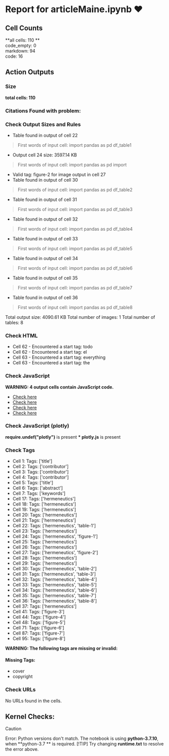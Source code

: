 # Report for articleMaine.ipynb ❤ 

## Cell Counts   
**all cells: 110 **  
code_empty: 0   
markdown: 94   
code: 16   

## Action Outputs

### Size
**total cells: 110**

### Citations Found with problem:


### Check Output Sizes and Rules
- Table found in output of cell 22
> First words of input cell: import pandas as pd df_table1
- Output cell 24 size: 3597.14 KB
> First words of input cell: import pandas as pd import
  - Valid tag: figure-2 for image output in cell 27
- Table found in output of cell 30
> First words of input cell: import pandas as pd df_table2
- Table found in output of cell 31
> First words of input cell: import pandas as pd df_table3
- Table found in output of cell 32
> First words of input cell: import pandas as pd df_table4
- Table found in output of cell 33
> First words of input cell: import pandas as pd df_table5
- Table found in output of cell 34
> First words of input cell: import pandas as pd df_table6
- Table found in output of cell 35
> First words of input cell: import pandas as pd df_table7
- Table found in output of cell 36
> First words of input cell: import pandas as pd df_table8

Total output size: 4090.61 KB
Total number of images: 1
Total number of tables: 8

### Check HTML
- Cell 62 - Encountered a start tag: todo
- Cell 62 - Encountered a start tag: el
- Cell 63 - Encountered a start tag: everything
- Cell 63 - Encountered a start tag: the


### Check JavaScript
**WARNING: 4 output cells contain JavaScript code.**

-  [Check here ](https://journalofdigitalhistory.org/en/notebook-viewer/JTJGcHJveHktZ2l0aHVidXNlcmNvbnRlbnQlMkZqZGgtb2JzZXJ2ZXIlMkZhQURqM0xqanF0aTIlMkZtYWluJTJGYXJ0aWNsZU1haW5lLmlweW5i?idx=24)
-  [Check here ](https://journalofdigitalhistory.org/en/notebook-viewer/JTJGcHJveHktZ2l0aHVidXNlcmNvbnRlbnQlMkZqZGgtb2JzZXJ2ZXIlMkZhQURqM0xqanF0aTIlMkZtYWluJTJGYXJ0aWNsZU1haW5lLmlweW5i?idx=41)
-  [Check here ](https://journalofdigitalhistory.org/en/notebook-viewer/JTJGcHJveHktZ2l0aHVidXNlcmNvbnRlbnQlMkZqZGgtb2JzZXJ2ZXIlMkZhQURqM0xqanF0aTIlMkZtYWluJTJGYXJ0aWNsZU1haW5lLmlweW5i?idx=44)
-  [Check here ](https://journalofdigitalhistory.org/en/notebook-viewer/JTJGcHJveHktZ2l0aHVidXNlcmNvbnRlbnQlMkZqZGgtb2JzZXJ2ZXIlMkZhQURqM0xqanF0aTIlMkZtYWluJTJGYXJ0aWNsZU1haW5lLmlweW5i?idx=48)
### Check JavaScript (plotly)
**require.undef("plotly")** is present
**\* plotly.js** is present


### Check Tags
- Cell 1: Tags: ['title']
- Cell 2: Tags: ['contributor']
- Cell 3: Tags: ['contributor']
- Cell 4: Tags: ['contributor']
- Cell 5: Tags: ['title']
- Cell 6: Tags: ['abstract']
- Cell 7: Tags: ['keywords']
- Cell 17: Tags: ['hermeneutics']
- Cell 18: Tags: ['hermeneutics']
- Cell 19: Tags: ['hermeneutics']
- Cell 20: Tags: ['hermeneutics']
- Cell 21: Tags: ['hermeneutics']
- Cell 22: Tags: ['hermeneutics', 'table-1']
- Cell 23: Tags: ['hermeneutics']
- Cell 24: Tags: ['hermeneutics', 'figure-1']
- Cell 25: Tags: ['hermeneutics']
- Cell 26: Tags: ['hermeneutics']
- Cell 27: Tags: ['hermeneutics', 'figure-2']
- Cell 28: Tags: ['hermeneutics']
- Cell 29: Tags: ['hermeneutics']
- Cell 30: Tags: ['hermeneutics', 'table-2']
- Cell 31: Tags: ['hermeneutics', 'table-3']
- Cell 32: Tags: ['hermeneutics', 'table-4']
- Cell 33: Tags: ['hermeneutics', 'table-5']
- Cell 34: Tags: ['hermeneutics', 'table-6']
- Cell 35: Tags: ['hermeneutics', 'table-7']
- Cell 36: Tags: ['hermeneutics', 'table-8']
- Cell 37: Tags: ['hermeneutics']
- Cell 41: Tags: ['figure-3']
- Cell 44: Tags: ['figure-4']
- Cell 48: Tags: ['figure-5']
- Cell 71: Tags: ['figure-6']
- Cell 87: Tags: ['figure-7']
- Cell 95: Tags: ['figure-8']

**WARNING: The following tags are missing or invalid:**

#### Missing Tags:
- cover
- copyright


### Check URLs

No URLs found in the cells.

## Kernel Checks: 

> [!CAUTION]
 > Error: Python versions don't match. The notebook is using **python-3.7.10**, when **python-3.7
** is required.
> [!TIP]
 > Try changing **runtime.txt** to resolve the error above.

